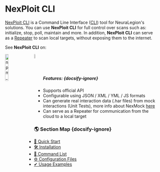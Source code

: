 # NexPloit CLI
[NexPloit CLI](https://www.npmjs.com/package/@neuralegion/nexploit-cli) is a Command Line Interface ([CLI](https://en.wikipedia.org/wiki/Command-line_interface)) tool for NeuraLegion's solutions. You can use **NexPloit CLI** for full control over scans such as: initialize, stop, poll, maintain and more. In addition, **NexPloit CLI** can serve as a [Repeater](../deployment/repeater) to scan local targets, without exposing them to the internet.

See **NexPloit CLI** on:
<div>
  <a href="https://www.npmjs.com/package/@neuralegion/nexploit-cli">
   <img src="/nexploit-cli/media/npm-logo.svg" alt="npm_logo" width="15%" style="float:left;padding-right:20px" >
  </a>
  <a href="https://hub.docker.com/r/neuralegion/repeater">
   <img src="https://d36jcksde1wxzq.cloudfront.net/be7833db9bddb4494d2a7c3dd659199a.png" alt="docker_logo" width="6%" style="float:left" >
  </a>
</div>
<br><br><br>

##### Features: {docsify-ignore}
- Supports official API
- Configurable using JSON / XML / YML / JS formats
- Can generate real interaction data (.har files) from mock interactions (Unit Tests), more info about NexMock [here](https://www.npmjs.com/package/@neuralegion/nexmock)
- Can serve as a Repeater for communication from the cloud to a local target

### 🌎 Section Map {docsify-ignore}
- [🚀 Quick Start](nexploit-cli/quick-start.md)
- [🛠️ Installation](nexploit-cli/installation.md)
- [📃 Command List](nexploit-cli/commands.md)
- [⚙️ Configuration Files](nexploit-cli/configuration.md)
- [✔ Usage Examples](nexploit-cli/usage-examples.md)
